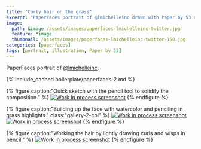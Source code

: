```yaml
---
title: "Curly hair on the grass"
excerpt: "PaperFaces portrait of @lmichelleinc drawn with Paper by 53 on an iPad."
image: 
  path: &image /assets/images/paperfaces-lmichelleinc-twitter.jpg 
  feature: *image
  thumbnail: /assets/images/paperfaces-lmichelleinc-twitter-150.jpg
categories: [paperfaces]
tags: [portrait, illustration, Paper by 53]
---
```


PaperFaces portrait of [@lmichelleinc](https://twitter.com/lmichelleinc).

{% include_cached boilerplate/paperfaces-2.md %}

{% figure caption:"Quick sketch with the pencil tool to solidify the composition." %}
[![Work in process screenshot](/assets/images/paperfaces-lmichelleinc-process-1-600.jpg)](/assets/images/paperfaces-lmichelleinc-process-1-lg.jpg)
{% endfigure %}

{% figure caption:"Building up the face with watercolor and penciling in grass highlights." class:"gallery-2-col" %}
[![Work in process screenshot](/assets/images/paperfaces-lmichelleinc-process-2-600.jpg)](/assets/images/paperfaces-lmichelleinc-process-2-lg.jpg)
[![Work in process screenshot](/assets/images/paperfaces-lmichelleinc-process-3-600.jpg)](/assets/images/paperfaces-lmichelleinc-process-3-lg.jpg)
{% endfigure %}

{% figure caption:"Working the hair by lightly drawing curls and wisps in pencil." %}
[![Work in process screenshot](/assets/images/paperfaces-lmichelleinc-process-4-600.jpg)](/assets/images/paperfaces-lmichelleinc-process-4-lg.jpg)
{% endfigure %}
